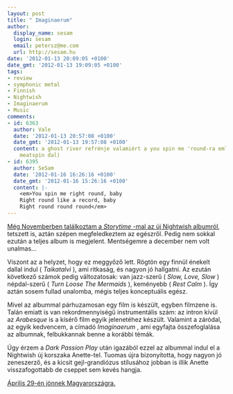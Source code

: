 ```yaml
---
layout: post
title: " Imaginaerum"
author:
  display_name: sesam
  login: sesam
  email: petersz@me.com
  url: http://sesam.hu
date: '2012-01-13 20:09:05 +0100'
date_gmt: '2012-01-13 19:09:05 +0100'
tags:
- review
- symphonic metal
- Finnish
- Nightwish
- Imaginaerum
- Music
comments:
- id: 6363
  author: Vale
  date: '2012-01-13 20:57:08 +0100'
  date_gmt: '2012-01-13 19:57:08 +0100'
  content: a ghost river refrénje valamiért a you spin me 'round-ra emlékeztet. (a
    meatspin dal)
- id: 6395
  author: SeSam
  date: '2012-01-16 16:26:16 +0100'
  date_gmt: '2012-01-16 15:26:16 +0100'
  content: |-
    <em>You spin me right round, baby
    Right round like a record, baby
    Right round round round</em>
---
```


[Még Novemberben találkoztam a _Storytime_ -mal az új Nightwish albumról](http://sesam.hu/2011/11/28/storytime), tetszett is, aztán szépen megfeledkeztem az egészről. Pedig nem sokkal ezután a teljes album is megjelent. Mentségemre a december nem volt unalmas...

Viszont az a helyzet, hogy ez meggyőző lett. Rögtön egy finnül énekelt dallal indul ( _Taikatalvi_ ), ami ritkaság, és nagyon jó hallgatni. Az ezután következő számok pedig változatosak: van jazz-szerű ( _Slow, Love, Slow_ ) népdal-szerű ( _Turn Loose The Mermaids_ ), keményebb ( _Rest Calm_ ). Így aztán sosem fullad unalomba, mégis teljes konceptuális egész.

Mivel az albummal párhuzamosan egy film is készült, egyben filmzene is. Talán emiatt is van rekordmennyiségű instrumentális szám: az intron kívül az _Arabesque_ is a kísérő film egyik jelenetéhez készült. Valamint a záródal, az egyik kedvencem, a címadó _Imaginaerum_ , ami egyfajta összefoglalása az albumnak, felbukkannak benne a korábbi témák.

Úgy érzem a _Dark Passion Play_ után igazából ezzel az albummal indul el a Nightwish új korszaka Anette-tel. Tuomas újra bizonyította, hogy nagyon jó zeneszerző, és a kicsit gejl-grandiózus stílusához jobban is illik Anette visszafogottabb de cseppet sem kevés hangja.

[Április 29-én jönnek Magyarországra.](http://www.last.fm/event/2074000+Imaginaerum+European+Tour+2012)
